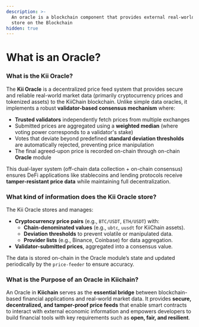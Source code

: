 ```yaml
---
description: >-
  An oracle is a blockchain component that provides external real-world data and
  store on the Blockchain
hidden: true
---
```


# What is an Oracle?

### What is the Kii Oracle? <a href="#what-is-a-cosmos-validator" id="what-is-a-cosmos-validator"></a>

The **Kii Oracle** is a decentralized price feed system that provides secure and reliable real-world market data (primarily cryptocurrency prices and tokenized assets) to the KiiChain blockchain. Unlike simple data oracles, it implements a robust **validator-based consensus mechanism** where:

* **Trusted validators** independently fetch prices from multiple exchanges
* Submitted prices are aggregated using a **weighted median** (where voting power corresponds to a validator's stake)
* Votes that deviate beyond predefined **standard deviation thresholds** are automatically rejected, preventing price manipulation
* The final agreed-upon price is recorded on-chain through on-chain **Oracle** module

This dual-layer system (off-chain data collection + on-chain consensus) ensures DeFi applications like stablecoins and lending protocols receive **tamper-resistant price data** while maintaining full decentralization.

### What kind of information does the Kii Oracle store? <a href="#what-is-a-cosmos-validator" id="what-is-a-cosmos-validator"></a>

The Kii Oracle stores and manages:

* **Cryptocurrency price pairs** (e.g., `BTC/USDT`, `ETH/USDT`) with:
  * **Chain-denominated values** (e.g., `ubtc`, `uusdt` for KiiChain assets).
  * **Deviation thresholds** to prevent volatile or manipulated data.
  * **Provider lists** (e.g., Binance, Coinbase) for data aggregation.
* **Validator-submitted prices**, aggregated into a consensus value.

The data is stored on-chain in the Oracle module’s state and updated periodically by the `price-feeder` to ensure accuracy.

### **What is the Purpose of an Oracle in Kiichain**?

An Oracle in **Kiichain** serves as the **essential bridge** between blockchain-based financial applications and real-world market data. It provides **secure, decentralized, and tamper-proof price feeds** that enable smart contracts to interact with external economic information and empowers developers to build financial tools with key requirements such as **open, fair, and resilient**.
